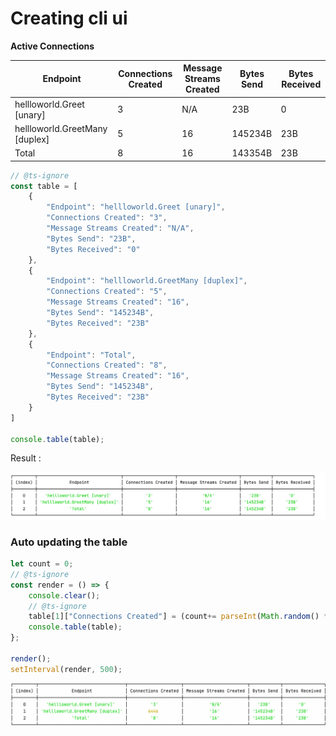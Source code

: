 # Creating cli ui



**Active Connections**

| Endpoint                       | Connections Created | Message Streams Created | Bytes Send | Bytes Received |
| ------------------------------ | ------------------- | ----------------------- | ---------- | -------------- |
| hellloworld.Greet [unary]      | 3                   | N/A                     | 23B        | 0              |
| hellloworld.GreetMany [duplex] | 5                   | 16                      | 145234B    | 23B            |
| Total                          | 8                   | 16                      | 143354B    | 23B            |



```typescript
// @ts-ignore
const table = [
    {
        "Endpoint": "hellloworld.Greet [unary]",
        "Connections Created": "3",
        "Message Streams Created": "N/A",
        "Bytes Send": "23B",
        "Bytes Received": "0"
    },
    {
        "Endpoint": "hellloworld.GreetMany [duplex]",
        "Connections Created": "5",
        "Message Streams Created": "16",
        "Bytes Send": "145234B",
        "Bytes Received": "23B"
    },
    {
        "Endpoint": "Total",
        "Connections Created": "8",
        "Message Streams Created": "16",
        "Bytes Send": "145234B",
        "Bytes Received": "23B"
    }
]

console.table(table);
```



Result : 

![image-20210515182144628](docs/images/image-20210515182144628.png)



### Auto updating the table

```typescript
let count = 0;
// @ts-ignore
const render = () => {
    console.clear();
    // @ts-ignore
    table[1]["Connections Created"] = (count+= parseInt(Math.random() * 10));
    console.table(table);
};

render();
setInterval(render, 500);
```



![image-20210515182144628](docs/images/update-table.gif)

